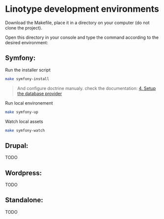 # Linotype development environments

Download the Makefile, place it in a directory on your computer (do not clone the project).

Open this directory in your console and type the command according to the desired environment:

## Symfony:

Run the installer script
```bash
make symfony-install
```

> And configure doctrine manualy. check the documentation: [4. Setup the database provider](https://docs.linotype.dev/install/symfony)

Run local environement
```bash
make symfony-up
```

Watch local assets
```bash
make symfony-watch
```

## Drupal:
TODO

## Wordpress:
TODO

## Standalone:
TODO
